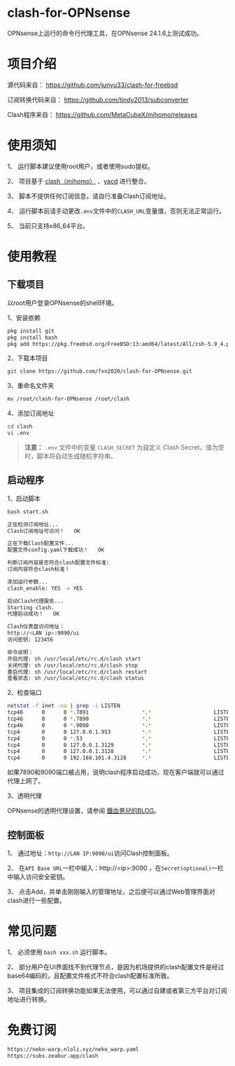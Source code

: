 # clash-for-OPNsense
OPNsense上运行的命令行代理工具，在OPNsense 24.1.6上测试成功。

# 项目介绍
源代码来自：
https://github.com/junyu33/clash-for-freebsd

订阅转换代码来自：
https://github.com/tindy2013/subconverter

Clash程序来自：
https://github.com/MetaCubeX/mihomo/releases

# 使用须知

1、 运行脚本建议使用root用户，或者使用sudo提权。

2、 项目基于 [clash（mihomo）](https://github.com/MetaCubeX/mihomo/releases) 、[yacd](https://github.com/haishanh/yacd) 进行整合。

3、 脚本不提供任何订阅信息，请自行准备Clash订阅地址。

4、 运行脚本前请手动更改`.env`文件中的`CLASH_URL`变量值，否则无法正常运行。

5、 当前只支持x86_64平台。
<br>

# 使用教程

## 下载项目

以root用户登录OPNsense的shell环境。

1、安装依赖
```bash
pkg install git
pkg install bash
pkg add https://pkg.freebsd.org/FreeBSD:13:amd64/latest/All/zsh-5.9_4.pkg
```

2、下载本项目
```bash
git clone https://github.com/fxn2020/clash-for-OPNsense.git
```
3、重命名文件夹
```bash
mv /root/clash-for-OPNsense /root/clash
```
4、添加订阅地址
```bash
cd clash
vi .env
```

> **注意：** `.env` 文件中的变量 `CLASH_SECRET` 为自定义 Clash Secret，值为空时，脚本将自动生成随机字符串。

## 启动程序

1、启动脚本
```bash
bash start.sh

正在检测订阅地址...
Clash订阅地址可访问！   OK  

正在下载Clash配置文件...
配置文件config.yaml下载成功！   OK  

判断订阅内容是否符合clash配置文件标准:
订阅内容符合clash标准！

添加运行参数...
clash_enable: YES -> YES

启动Clash代理服务...
Starting clash.
代理启动成功！   OK  

Clash仪表盘访问地址：
http://<LAN ip>:9090/ui 
访问密钥: 123456 

命令说明：
开启代理: sh /usr/local/etc/rc.d/clash start 
关闭代理: sh /usr/local/etc/rc.d/clash stop 
重启代理: sh /usr/local/etc/rc.d/clash restart 
查看状态: sh /usr/local/etc/rc.d/clash status 
```
2、检查端口
```bash
netstat -f inet -na | grep -i LISTEN
tcp46      0      0 *.7891                 *.*                    LISTEN     
tcp46      0      0 *.7890                 *.*                    LISTEN     
tcp46      0      0 *.9090                 *.*                    LISTEN     
tcp4       0      0 127.0.0.1.953          *.*                    LISTEN     
tcp4       0      0 *.53                   *.*                    LISTEN     
tcp4       0      0 127.0.0.1.3129         *.*                    LISTEN     
tcp4       0      0 127.0.0.1.3128         *.*                    LISTEN     
tcp4       0      0 192.168.101.4.3128     *.*                    LISTEN 
```
如果7890和9090端口被占用，说明clash程序启动成功，现在客户端就可以通过代理上网了。

3、透明代理

OPNsense的透明代理设置，请参阅 [鐵血男兒的BLOG](https://pfchina.org/?p=10526)。
<br>

## 控制面板

1、 通过地址：`http://LAN IP:9090/ui`访问Clash控制面板。

2、 在`API Base URL`一栏中输入：http://\<ip\>:9090 ，在`Secret(optional)`一栏中输入访问安全密钥。

3、 点击Add，并单击刚刚输入的管理地址，之后便可以通过Web管理界面对clash进行一些配置。

# 常见问题

1、 必须使用 `bash xxx.sh` 运行脚本。

2、 部分用户在UI界面找不到代理节点，是因为机场提供的clash配置文件是经过base64编码的，且配置文件格式不符合clash配置标准所致。

3、 项目集成的订阅转换功能如果无法使用，可以通过自建或者第三方平台对订阅地址进行转换。

# 免费订阅
```bash
https://neko-warp.nloli.xyz/neko_warp.yaml
https://subs.zeabur.app/clash
```
